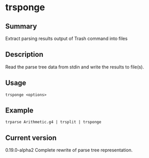 # trsponge

## Summary

Extract parsing results output of Trash command into files

## Description

Read the parse tree data from stdin and write the
results to file(s).

## Usage

    trsponge <options>

## Example

    trparse Arithmetic.g4 | trsplit | trsponge

## Current version

0.19.0-alpha2 Complete rewrite of parse tree representation.
